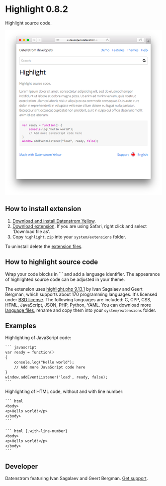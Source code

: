 Highlight 0.8.2
===============
Highlight source code.

<p align="center"><img src="highlight-screenshot.png?raw=true" alt="Screenshot"></p>

## How to install extension

1. [Download and install Datenstrom Yellow](https://github.com/datenstrom/yellow/).
2. [Download extension](https://github.com/datenstrom/yellow-extensions/raw/master/zip/highlight.zip). If you are using Safari, right click and select 'Download file as'.
3. Copy `highlight.zip` into your `system/extensions` folder.

To uninstall delete the [extension files](extension.ini).

## How to highlight source code

Wrap your code blocks in \`\`\` and add a language identifier. The appearance of highlighted source code can be adjusted in your theme.

The extension uses [highlight.php 9.13.1](https://github.com/scrivo/highlight.php) by Ivan Sagalaev and Geert Bergman, which supports about 170 programming languages. It's licensed under [BSD license](https://opensource.org/licenses/BSD-3-Clause). The following languages are included: C, CPP, CSS, HTML, JavaScript, JSON, PHP, Python, YAML. You can download more [language files](https://github.com/scrivo/highlight.php/tree/master/Highlight/languages), rename and copy them into your `system/extensions` folder.

## Examples

Highlighting of JavaScript code:

    ``` javascript
    var ready = function() 
    {
        console.log("Hello world");
        // Add more JavaScript code here
    }
    window.addEventListener('load', ready, false);
    ```

Highlighting of HTML code, without and with line number:
    
    ``` html
    <body>
    <p>Hello world!</p>
    </body>
    ```

    ``` html {.with-line-number}
    <body>
    <p>Hello world!</p>
    </body>
    ```

## Developer

Datenstrom featuring Ivan Sagalaev and Geert Bergman. [Get support](https://developers.datenstrom.se/help/support).
